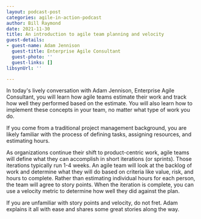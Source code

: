 ```yaml
---
layout: podcast-post
categories: agile-in-action-podcast
author: Bill Raymond
date: 2021-11-30
title: An introduction to agile team planning and velocity
guest-details:
- guest-name: Adam Jennison
  guest-title: Enterprise Agile Consultant
  guest-photo: ''
  guest-links: []
libsynUrl: ''

---
```

In today's lively conversation with Adam Jennison, Enterprise Agile Consultant, you will learn how agile teams estimate their work and track how well they performed based on the estimate. You will also learn how to implement these concepts in your team, no matter what type of work you do.

If you come from a traditional project management background, you are likely familiar with the process of defining tasks, assigning resources, and estimating hours.

As organizations continue their shift to product-centric work, agile teams will define what they can accomplish in short iterations (or sprints). Those iterations typically run 1-4 weeks. An agile team will look at the backlog of work and determine what they will do based on criteria like value, risk, and hours to complete. Rather than estimating individual hours for each person, the team will agree to story points. When the iteration is complete, you can use a velocity metric to determine how well they did against the plan.

If you are unfamiliar with story points and velocity, do not fret. Adam explains it all with ease and shares some great stories along the way.